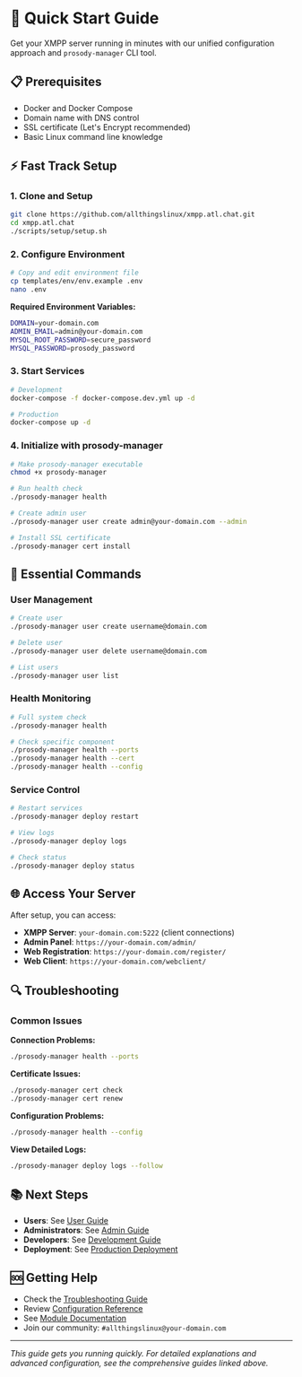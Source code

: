 # 🚀 Quick Start Guide

Get your XMPP server running in minutes with our unified configuration approach and `prosody-manager` CLI tool.

## 📋 Prerequisites

- Docker and Docker Compose
- Domain name with DNS control
- SSL certificate (Let's Encrypt recommended)
- Basic Linux command line knowledge

## ⚡ Fast Track Setup

### 1. Clone and Setup

```bash
git clone https://github.com/allthingslinux/xmpp.atl.chat.git
cd xmpp.atl.chat
./scripts/setup/setup.sh
```

### 2. Configure Environment

```bash
# Copy and edit environment file
cp templates/env/env.example .env
nano .env
```

**Required Environment Variables:**

```bash
DOMAIN=your-domain.com
ADMIN_EMAIL=admin@your-domain.com
MYSQL_ROOT_PASSWORD=secure_password
MYSQL_PASSWORD=prosody_password
```

### 3. Start Services

```bash
# Development
docker-compose -f docker-compose.dev.yml up -d

# Production
docker-compose up -d
```

### 4. Initialize with prosody-manager

```bash
# Make prosody-manager executable
chmod +x prosody-manager

# Run health check
./prosody-manager health

# Create admin user
./prosody-manager user create admin@your-domain.com --admin

# Install SSL certificate
./prosody-manager cert install
```

## 🔧 Essential Commands

### User Management

```bash
# Create user
./prosody-manager user create username@domain.com

# Delete user
./prosody-manager user delete username@domain.com

# List users
./prosody-manager user list
```

### Health Monitoring

```bash
# Full system check
./prosody-manager health

# Check specific component
./prosody-manager health --ports
./prosody-manager health --cert
./prosody-manager health --config
```

### Service Control

```bash
# Restart services
./prosody-manager deploy restart

# View logs
./prosody-manager deploy logs

# Check status
./prosody-manager deploy status
```

## 🌐 Access Your Server

After setup, you can access:

- **XMPP Server**: `your-domain.com:5222` (client connections)
- **Admin Panel**: `https://your-domain.com/admin/`
- **Web Registration**: `https://your-domain.com/register/`
- **Web Client**: `https://your-domain.com/webclient/`

## 🔍 Troubleshooting

### Common Issues

**Connection Problems:**

```bash
./prosody-manager health --ports
```

**Certificate Issues:**

```bash
./prosody-manager cert check
./prosody-manager cert renew
```

**Configuration Problems:**

```bash
./prosody-manager health --config
```

**View Detailed Logs:**

```bash
./prosody-manager deploy logs --follow
```

## 📚 Next Steps

- **Users**: See [User Guide](guides/users/complete-user-guide.md)
- **Administrators**: See [Admin Guide](guides/administration/complete-admin-guide.md)
- **Developers**: See [Development Guide](guides/development/development-guide.md)
- **Deployment**: See [Production Deployment](guides/deployment/production-deployment.md)

## 🆘 Getting Help

- Check the [Troubleshooting Guide](guides/troubleshooting/common-issues.md)
- Review [Configuration Reference](reference/configuration-reference.md)
- See [Module Documentation](reference/modules-reference.md)
- Join our community: `#allthingslinux@your-domain.com`

---

*This guide gets you running quickly. For detailed explanations and advanced configuration, see the comprehensive guides linked above.*
